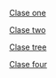 [Clase one](clase_one/readme.md)

[Clase two](clase_two/readme.md)

[Clase tree](clase_tree/readme.md)

[Clase four](clase_four/readme.md)